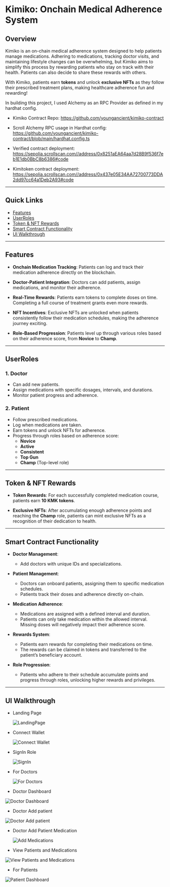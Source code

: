 # Kimiko: Onchain Medical Adherence System

## Overview

Kimiko is an on-chain medical adherence system designed to help patients manage medications. Adhering to medications, tracking doctor visits, and maintaining lifestyle changes can be overwhelming, but Kimiko aims to simplify this process by rewarding patients who stay on track with their health. Patients can also decide to share these rewards with others.

With Kimiko, patients earn **tokens** and unlock **exclusive NFTs** as they follow their prescribed treatment plans, making healthcare adherence fun and rewarding!

In building this project, I used Alchemy as an RPC Provider as defined in my hardhat config.

- Kimiko Contract Repo: https://github.com/youngancient/kimiko-contract
- Scroll Alchemy RPC usage in Hardhat config: https://github.com/youngancient/kimiko-contract/blob/main/hardhat.config.ts
- Verified contract deployment: https://sepolia.scrollscan.com//address/0x8251aEA64aa7d28B9f536f7eb1E1db0BbC8b6386#code

- Kimitoken contract deployment:  https://sepolia.scrollscan.com//address/0x437e05E34AA72700773DDA2dd97cc64a1Deb2A93#code

---

## Quick Links

- [Features](#features)
- [UserRoles](#features)
- [Token & NFT Rewards](#features)
- [Smart Contract Functionality](#features)
- [UI Walkthrough](#features)

---

## Features

- **Onchain Medication Tracking**: Patients can log and track their medication adherence directly on the blockchain.
  
- **Doctor-Patient Integration**: Doctors can add patients, assign medications, and monitor their adherence.
  
- **Real-Time Rewards**: Patients earn tokens to complete doses on time. Completing a full course of treatment grants even more rewards.
  
- **NFT Incentives**: Exclusive NFTs are unlocked when patients consistently follow their medication schedules, making the adherence journey exciting.
  
- **Role-Based Progression**: Patients level up through various roles based on their adherence score, from **Novice** to **Champ**.

---

## UserRoles

### 1. **Doctor**
   - Can add new patients.
   - Assign medications with specific dosages, intervals, and durations.
   - Monitor patient progress and adherence.

### 2. **Patient**
   - Follow prescribed medications.
   - Log when medications are taken.
   - Earn tokens and unlock NFTs for adherence.
   - Progress through roles based on adherence score:
     - **Novice**
     - **Active**
     - **Consistent**
     - **Top Gun**
     - **Champ** (Top-level role)

---

## Token & NFT Rewards

- **Token Rewards**: For each successfully completed medication course, patients earn **10 KMK tokens**.
  
- **Exclusive NFTs**: After accumulating enough adherence points and reaching the **Champ** role, patients can mint exclusive NFTs as a recognition of their dedication to health.

---

## Smart Contract Functionality

- **Doctor Management**: 
  - Add doctors with unique IDs and specializations.
  
- **Patient Management**: 
  - Doctors can onboard patients, assigning them to specific medication schedules.
  - Patients track their doses and adherence directly on-chain.
  
- **Medication Adherence**: 
  - Medications are assigned with a defined interval and duration.
  - Patients can only take medication within the allowed interval. Missing doses will negatively impact their adherence score.
  
- **Rewards System**: 
  - Patients earn rewards for completing their medications on time.
  - The rewards can be claimed in tokens and transferred to the patient’s beneficiary account.
  
- **Role Progression**: 
  - Patients who adhere to their schedule accumulate points and progress through roles, unlocking higher rewards and privileges.

---

## UI Walkthrough

- Landing Page

  ![LandingPage](https://github.com/user-attachments/assets/9a9647b6-0cbb-411d-8c23-f83a93a3e10d)

- Connect Wallet

  ![Connect Wallet](https://github.com/user-attachments/assets/71dfc440-b642-48e2-bcc3-543063339d8b)

- SignIn Role

  ![SignIn](https://github.com/user-attachments/assets/7b49c08a-2dae-4672-a86a-8526561e2ee3)

- For Doctors

  ![For Doctors](https://github.com/user-attachments/assets/813a73ba-c807-4d34-b5f3-5260b11e2d80)

- Doctor Dashboard

![Doctor Dashboard](https://github.com/user-attachments/assets/4af5af3a-8489-4011-bcd5-dfb7f301edd8)

- Doctor Add patient

![Doctor Add patient](https://github.com/user-attachments/assets/d3907541-e1db-4fb4-a448-2206d9d29232)

- Doctor Add Patient Medication

  ![Add Medications](https://github.com/user-attachments/assets/d5ecda5c-357d-4680-8564-7890c5638c06)

- View Patients and Medications

![View Patients and Medications](https://github.com/user-attachments/assets/6b793625-be92-4d3a-a7c3-f729bc6308b9)

- For Patients

![Patient Dashboard](https://github.com/user-attachments/assets/6504625c-d226-42b2-9c0c-9e98c52a4fc6)

